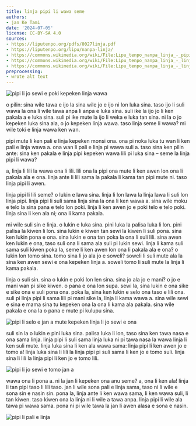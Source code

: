 ```yaml
---
title: linja pipi li wawa seme
authors:
- jan Ke Tami
date: '2024-07-05'
license: CC-BY-SA 4.0
sources:
- https://liputenpo.org/pdfs/0027linja.pdf
- https://liputenpo.org/lipu/nanpa-linja/
- https://commons.wikimedia.org/wiki/File:Lipu_tenpo_nanpa_linja_-_pipi_awen.png
- https://commons.wikimedia.org/wiki/File:Lipu_tenpo_nanpa_linja_-_linja_pipi_kulupu.png
- https://commons.wikimedia.org/wiki/File:Lipu_tenpo_nanpa_linja_-_linja_pipi_tomo.png
preprocessing:
- wrote alt text
---
```


![pipi li jo sewi e poki kepeken linja wawa](https://upload.wikimedia.org/wikipedia/commons/6/69/Lipu_tenpo_nanpa_linja_-_pipi_awen.png)

o pilin: sina wile tawa e ijo la sina wile jo e ijo ni lon luka sina. taso ijo li suli wawa la ona li wile tawa anpa li anpa e luka sina. suli ike la ijo jo li ken pakala a e luka sina. suli pi ike mute la ijo li weka e luka tan sina. ni la o jo kepeken luka sina ala, o jo kepeken linja wawa. taso linja seme li wawa? mi wile toki e linja wawa ken wan.

pipi mute li ken pali e linja kepeken monsi ona. ona pi noka luka tu wan li ken pali e linja wawa a. ona wan li pali e linja pi wawa suli a. taso sina ken pilin ante: sina ken pakala e linja pipi kepeken wawa lili pi luka sina – seme la linja pipi li wawa?

a, linja li lili la wawa ona li lili. lili ona la pipi ona mute li ken awen lon ona li pakala ala e ona. linja ante li lili sama la pakala li kama tan pipi mute ni. taso linja pipi li awen.

linja pipi li lili seme? o lukin e lawa sina. linja li lon lawa la linja lawa li suli lon linja pipi. linja pipi li suli sama linja sina la ona li ken wawa a. sina wile moku e telo la sina pana e telo lon poki. linja li ken awen jo e poki telo e telo poki. linja sina li ken ala ni; ona li kama pakala.

mi wile suli sin e linja. o lukin e luka sina. pini luka la palisa luka li lon. pini palisa la kiwen li lon. sina lukin e kiwen tan sewi la kiwen li suli pona. sina ken lukin pona e ona. sina lukin e ona tan poka la ona li suli lili. sina awen ken lukin e ona, taso suli ona li sama ala suli pi lukin sewi. linja li kama suli sama suli kiwen poka la, seme li ken awen lon ona li pakala ala e ona? o lukin lon tomo sina. tomo sina li jo ala jo e soweli? soweli li suli mute ala la sina ken awen sewi e ona kepeken linja a. soweli tomo li suli mute la linja li kama pakala.

linja o suli sin. sina o lukin e poki lon len sina. sina jo ala jo e mani? o jo e mani wan pi sike kiwen. o pana e ona lon supa. sewi la, sina lukin e ona sike e sike ona e suli pona ona. poka la, sina ken lukin e selo ona taso e lili ona. suli pi linja pipi li sama lili pi mani sike la, linja li kama wawa a. sina wile sewi e sina e mama sina tu kepeken ona la ona li kama ala pakala. sina wile pakala e ona la o pana e mute pi kulupu sina.

![pipi li selo e jan a mute kepeken linja li jo sewi e ona](https://upload.wikimedia.org/wikipedia/commons/a/a4/Lipu_tenpo_nanpa_linja_-_linja_pipi_kulupu.png)

suli sin la o lukin e pini luka sina. palisa luka li lon, taso sina ken tawa nasa e ona sama linja. linja pipi li suli sama linja luka ni pi tawa nasa la wawa linja li ken suli mute. linja luka sina li ken ala wawa sama: linja pipi li ken awen jo e tomo a! linja luka sina li lili la linja pipi pi suli sama li ken jo e tomo suli. linja sina li lili la linja pipi li ken jo e tomo lili.

![pipi li jo sewi e tomo jan a](https://upload.wikimedia.org/wikipedia/commons/c/c4/Lipu_tenpo_nanpa_linja_-_linja_pipi_tomo.png)

wawa ona li pona a. ni la jan li kepeken ona anu seme? a, ona li ken ala! linja li tan pipi taso li lili taso. jan li wile sona pali e linja sama, taso ni li wile e sona sin e nasin sin. pona la, linja ante li ken wawa sama, li ken wawa suli, li tan kiwen. taso kiwen ona la linja ni li wile a tawa anpa. linja pipi li wile ala tawa pi wawa sama. pona ni pi wile tawa la jan li awen alasa e sona e nasin.

![pipi li pali e linja](https://commons.wikimedia.org/wiki/File:Lipu_tenpo_nanpa_linja_-_pipi_anpa.png)